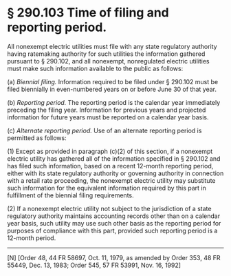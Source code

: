 # § 290.103   Time of filing and reporting period.

All nonexempt electric utilities must file with any state regulatory authority having ratemaking authority for such utilities the information gathered pursuant to § 290.102, and all nonexempt, nonregulated electric utilities must make such information available to the public as follows:


(a) *Biennial filing.* Information required to be filed under § 290.102 must be filed biennially in even-numbered years on or before June 30 of that year.


(b) *Reporting period.* The reporting period is the calendar year immediately preceding the filing year. Information for previous years and projected information for future years must be reported on a calendar year basis.


(c) *Alternate reporting period.* Use of an alternate reporting period is permitted as follows:


(1) Except as provided in paragraph (c)(2) of this section, if a nonexempt electric utility has gathered all of the information specified in § 290.102 and has filed such information, based on a recent 12-month reporting period, either with its state regulatory authority or governing authority in connection with a retail rate proceeding, the nonexempt electric utility may substitute such information for the equivalent information required by this part in fulfillment of the biennial filing requirements.


(2) If a nonexempt electric utility not subject to the jurisdiction of a state regulatory authority maintains accounting records other than on a calendar year basis, such utility may use such other basis as the reporting period for purposes of compliance with this part, provided such reporting period is a 12-month period.



---

[N] [Order 48, 44 FR 58697, Oct. 11, 1979, as amended by Order 353, 48 FR 55449, Dec. 13, 1983; Order 545, 57 FR 53991, Nov. 16, 1992]




